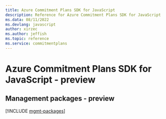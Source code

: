 ```yaml
---
title: Azure Commitment Plans SDK for JavaScript
description: Reference for Azure Commitment Plans SDK for JavaScript
ms.data: 08/11/2022
ms.devlang: javascript
author: xirzec
ms.author: jeffish
ms.topic: reference
ms.service: commitmentplans
---
```

# Azure Commitment Plans SDK for JavaScript - preview

## Management packages - preview
[!INCLUDE [mgmt-packages](commitment-plans-mgmt-index.md)]